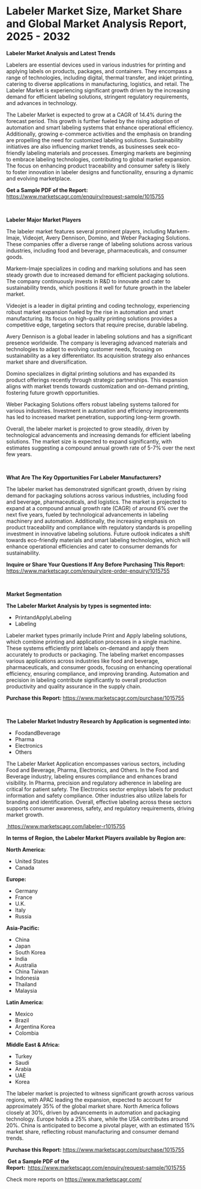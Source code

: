 <p><h1>Labeler Market Size, Market Share and Global Market Analysis Report, 2025 - 2032</h1></p><p><strong>Labeler Market Analysis and Latest Trends</strong></p>
<p><p>Labelers are essential devices used in various industries for printing and applying labels on products, packages, and containers. They encompass a range of technologies, including digital, thermal transfer, and inkjet printing, catering to diverse applications in manufacturing, logistics, and retail. The Labeler Market is experiencing significant growth driven by the increasing demand for efficient labeling solutions, stringent regulatory requirements, and advances in technology.</p><p>The Labeler Market is expected to grow at a CAGR of 14.4% during the forecast period. This growth is further fueled by the rising adoption of automation and smart labeling systems that enhance operational efficiency. Additionally, growing e-commerce activities and the emphasis on branding are propelling the need for customized labeling solutions. Sustainability initiatives are also influencing market trends, as businesses seek eco-friendly labeling materials and processes. Emerging markets are beginning to embrace labeling technologies, contributing to global market expansion. The focus on enhancing product traceability and consumer safety is likely to foster innovation in labeler designs and functionality, ensuring a dynamic and evolving marketplace.</p></p>
<p><strong>Get a Sample PDF of the Report:&nbsp;</strong> <a href="https://www.marketscagr.com/enquiry/request-sample/1015755?utm_campaign=2313&utm_medium=2&utm_source=Github&utm_content=ia&utm_term=16022025&utm_id=labeler">https://www.marketscagr.com/enquiry/request-sample/1015755</a></p>
<p>&nbsp;</p>
<p><strong>Labeler Major Market Players</strong></p>
<p><p>The labeler market features several prominent players, including Markem-Imaje, Videojet, Avery Dennison, Domino, and Weber Packaging Solutions. These companies offer a diverse range of labeling solutions across various industries, including food and beverage, pharmaceuticals, and consumer goods.</p><p>Markem-Imaje specializes in coding and marking solutions and has seen steady growth due to increased demand for efficient packaging solutions. The company continuously invests in R&D to innovate and cater to sustainability trends, which positions it well for future growth in the labeler market.</p><p>Videojet is a leader in digital printing and coding technology, experiencing robust market expansion fueled by the rise in automation and smart manufacturing. Its focus on high-quality printing solutions provides a competitive edge, targeting sectors that require precise, durable labeling.</p><p>Avery Dennison is a global leader in labeling solutions and has a significant presence worldwide. The company is leveraging advanced materials and technologies to adapt to evolving customer needs, focusing on sustainability as a key differentiator. Its acquisition strategy also enhances market share and diversification.</p><p>Domino specializes in digital printing solutions and has expanded its product offerings recently through strategic partnerships. This expansion aligns with market trends towards customization and on-demand printing, fostering future growth opportunities.</p><p>Weber Packaging Solutions offers robust labeling systems tailored for various industries. Investment in automation and efficiency improvements has led to increased market penetration, supporting long-term growth.</p><p>Overall, the labeler market is projected to grow steadily, driven by technological advancements and increasing demands for efficient labeling solutions. The market size is expected to expand significantly, with estimates suggesting a compound annual growth rate of 5-7% over the next few years.</p></p>
<p>&nbsp;</p>
<p><strong>What Are The Key Opportunities For Labeler Manufacturers?</strong></p>
<p><p>The labeler market has demonstrated significant growth, driven by rising demand for packaging solutions across various industries, including food and beverage, pharmaceuticals, and logistics. The market is projected to expand at a compound annual growth rate (CAGR) of around 6% over the next five years, fueled by technological advancements in labeling machinery and automation. Additionally, the increasing emphasis on product traceability and compliance with regulatory standards is propelling investment in innovative labeling solutions. Future outlook indicates a shift towards eco-friendly materials and smart labeling technologies, which will enhance operational efficiencies and cater to consumer demands for sustainability.</p></p>
<p><strong>Inquire or Share Your Questions If Any Before Purchasing This Report:</strong> <a href="https://www.marketscagr.com/enquiry/pre-order-enquiry/1015755?utm_campaign=2313&utm_medium=2&utm_source=Github&utm_content=ia&utm_term=16022025&utm_id=labeler">https://www.marketscagr.com/enquiry/pre-order-enquiry/1015755</a></p>
<p>&nbsp;</p>
<p><strong>Market Segmentation</strong></p>
<p><strong>The Labeler Market Analysis by types is segmented into:</strong></p>
<p><ul><li>PrintandApplyLabeling</li><li>Labeling</li></ul></p>
<p><p>Labeler market types primarily include Print and Apply labeling solutions, which combine printing and application processes in a single machine. These systems efficiently print labels on-demand and apply them accurately to products or packaging. The labeling market encompasses various applications across industries like food and beverage, pharmaceuticals, and consumer goods, focusing on enhancing operational efficiency, ensuring compliance, and improving branding. Automation and precision in labeling contribute significantly to overall production productivity and quality assurance in the supply chain.</p></p>
<p><strong>Purchase this Report:&nbsp;</strong><a href="https://www.marketscagr.com/purchase/1015755?utm_campaign=2313&utm_medium=2&utm_source=Github&utm_content=ia&utm_term=16022025&utm_id=labeler">https://www.marketscagr.com/purchase/1015755</a></p>
<p>&nbsp;</p>
<p><strong>The Labeler Market Industry Research by Application is segmented into:</strong></p>
<p><ul><li>FoodandBeverage</li><li>Pharma</li><li>Electronics</li><li>Others</li></ul></p>
<p><p>The Labeler Market Application encompasses various sectors, including Food and Beverage, Pharma, Electronics, and Others. In the Food and Beverage industry, labeling ensures compliance and enhances brand visibility. In Pharma, precision and regulatory adherence in labeling are critical for patient safety. The Electronics sector employs labels for product information and safety compliance. Other industries also utilize labels for branding and identification. Overall, effective labeling across these sectors supports consumer awareness, safety, and regulatory requirements, driving market growth.</p></p>
<p><a href="https://www.marketscagr.com/labeler-r1015755?utm_campaign=2313&utm_medium=2&utm_source=Github&utm_content=ia&utm_term=16022025&utm_id=labeler">&nbsp;https://www.marketscagr.com/labeler-r1015755</a></p>
<p><strong>In terms of Region, the Labeler Market Players available by Region are:</strong></p>
<p>
    <p> <strong> North America: </strong>
        <ul>
            <li>United States</li>
            <li>Canada</li>
        </ul>
        </p> 
    <p> <strong> Europe: </strong>
        <ul>
            <li>Germany</li>
            <li>France</li>
            <li>U.K.</li>
            <li>Italy</li>
            <li>Russia</li>
        </ul>
        </p> 
    <p> <strong> Asia-Pacific: </strong>
        <ul>
            <li>China</li>
            <li>Japan</li>
            <li>South Korea</li>
            <li>India</li>
            <li>Australia</li>
            <li>China Taiwan</li>
            <li>Indonesia</li>
            <li>Thailand</li>
            <li>Malaysia</li>
        </ul>
        </p> 
    <p> <strong> Latin America: </strong>
        <ul>
            <li>Mexico</li>
            <li>Brazil</li>
            <li>Argentina Korea</li>
            <li>Colombia</li>
        </ul>
        </p> 
    <p> <strong> Middle East & Africa: </strong>
        <ul>
            <li>Turkey</li>
            <li>Saudi</li>
            <li>Arabia</li>
            <li>UAE</li>
            <li>Korea</li>
        </ul>
    </p>
    </p>
<p><p>The labeler market is projected to witness significant growth across various regions, with APAC leading the expansion, expected to account for approximately 35% of the global market share. North America follows closely at 30%, driven by advancements in automation and packaging technology. Europe holds a 25% share, while the USA contributes around 20%. China is anticipated to become a pivotal player, with an estimated 15% market share, reflecting robust manufacturing and consumer demand trends.</p></p>
<p><strong>Purchase this Report: </strong><a href="https://www.marketscagr.com/purchase/1015755?utm_campaign=2313&utm_medium=2&utm_source=Github&utm_content=ia&utm_term=16022025&utm_id=labeler">https://www.marketscagr.com/purchase/1015755</a></p>
<p>&nbsp;<strong>Get a Sample PDF of the Report:&nbsp;&nbsp;</strong><a href="https://www.marketscagr.com/enquiry/request-sample/1015755?utm_campaign=2313&utm_medium=2&utm_source=Github&utm_content=ia&utm_term=16022025&utm_id=labeler">https://www.marketscagr.com/enquiry/request-sample/1015755</a></p>
<p><strong></strong></p>
<p>Check more reports on <a href="https://www.marketscagr.com/?utm_campaign=2313&utm_medium=2&utm_source=Github&utm_content=ia&utm_term=16022025&utm_id=labeler">https://www.marketscagr.com/</a></p>